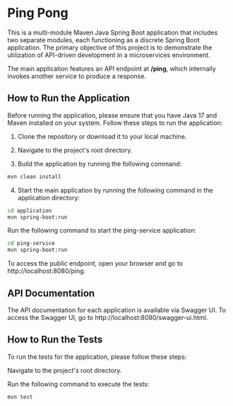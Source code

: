 # Ping Pong
This is a multi-module Maven Java Spring Boot application that includes two separate modules, each functioning as a discrete Spring Boot application. The primary objective of this project is to demonstrate the utilization of API-driven development in a microservices environment.

The main application features an API endpoint at **/ping**, which internally invokes another service to produce a response.

## How to Run the Application
Before running the application, please ensure that you have Java 17 and Maven installed on your system. Follow these steps to run the application:

1. Clone the repository or download it to your local machine.

2. Navigate to the project's root directory.

3. Build the application by running the following command:

```bash
mvn clean install
```

4. Start the main application by running the following command in the application directory:

```bash
cd application
mvn spring-boot:run
```

Run the following command to start the ping-service application:

```bash
cd ping-service
mvn spring-boot:run
```

To access the public endpoint, open your browser and go to http://localhost:8080/ping.


## API Documentation
The API documentation for each application is available via Swagger UI. To access the Swagger UI, go to http://localhost:8080/swagger-ui.html.


## How to Run the Tests
To run the tests for the application, please follow these steps:

Navigate to the project's root directory.

Run the following command to execute the tests:

```bash
mvn test
```

